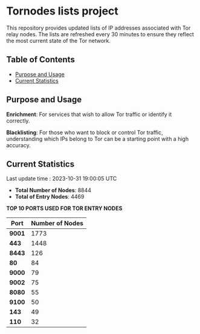 # Tornodes lists project

This repository provides updated lists of IP addresses associated with Tor relay nodes. The lists are refreshed every 30 minutes to ensure they reflect the most current state of the Tor network.

## Table of Contents

- [Purpose and Usage](#purpose-and-usage)
- [Current Statistics](#current-statistics)


## Purpose and Usage

**Enrichment**: For services that wish to allow Tor traffic or identify it correctly.

**Blacklisting**: For those who want to block or control Tor traffic, understanding which IPs belong to Tor can be a starting point with a high accuracy.

## Current Statistics

Last update time : 2023-10-31 19:00:05 UTC

- **Total Number of Nodes**: 8844
- **Total of Entry Nodes**: 4469

**TOP 10 PORTS USED FOR TOR ENTRY NODES**

| **Port** | **Number of Nodes** |
|------|-----------------|
| **9001**   | 1773  |
| **443**   | 1448  |
| **8443**   | 126  |
| **80**   | 84  |
| **9000**   | 79  |
| **9002**   | 75  |
| **8080**   | 55  |
| **9100**   | 50  |
| **143**   | 49  |
| **110**   | 32  |

